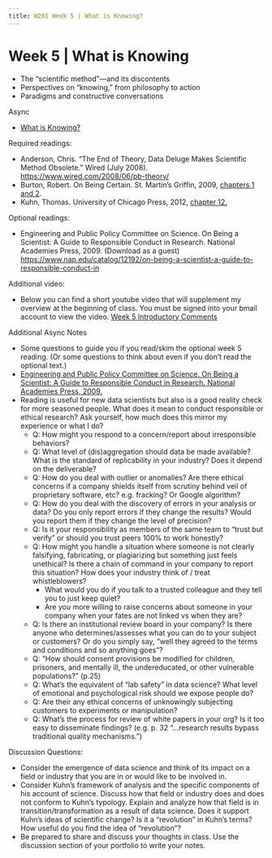 ```yaml
---
title: W201 Week 5 | What is Knowing?
---
```


# Week 5 | What is Knowing
* The “scientific method”—and its discontents
* Perspectives on “knowing,” from philosophy to action
* Paradigms and constructive conversations


Async
* [What is Knowing?](https://learn.datascience.berkeley.edu/ap/courses/266/sections/63f6d138-9c2e-4d9e-b9b1-4d2e70788eaf/coursework/courseModule/f1cad088-e6ac-4a8a-bc96-ffdd9ca10096)

Required readings:
* Anderson, Chris. “The End of Theory, Data Deluge Makes Scientific Method Obsolete.” Wired (July 2008). https://www.wired.com/2008/06/pb-theory/
* Burton, Robert. On Being Certain. St. Martin’s Griffin, 2009, [chapters 1 and 2](./../Study.net/Burton_R._2009._On_Being_Certain._Chapters_1_and_2.pdf).
* Kuhn, Thomas.  University of Chicago Press, 2012, [chapter 12.](./../Study.net/Kuhn__T__2012__The_Structure_of_Scientific_Revolutions__Chapter_12__The_Resolution_of_Revo___.pdf)

Optional readings:
* Engineering and Public Policy Committee on Science. On Being a Scientist: A Guide to Responsible Conduct in Research. National Academies Press, 2009. (Download as a guest) https://www.nap.edu/catalog/12192/on-being-a-scientist-a-guide-to-responsible-conduct-in


Additional video:
* Below you can find a short youtube video that will supplement my overview at the beginning of class. You must be signed into your bmail account to view the video. [Week 5 Introductory Comments](https://youtu.be/fhpA91i7oBo)

Additional Async Notes
* Some questions to guide you if you read/skim the optional week 5 reading. (Or some questions to think about even if you don’t read the optional text.)
* [Engineering and Public Policy Committee on Science. On Being a Scientist: A Guide to Responsible Conduct in Research. National Academies Press, 2009.](./12192.pdf)
* Reading is useful for new data scientists but also is a good reality check for more seasoned people. What does it mean to conduct responsible or ethical research? Ask yourself, how much does this mirror my experience or what I do?
  * Q: How might you respond to a concern/report about irresponsible behaviors?
  * Q: What level of (dis)aggregation should data be made available? What is the standard of replicability in your industry? Does it depend on the deliverable?
  * Q: How do you deal with outlier or anomalies? Are there ethical concerns if a company shields itself from scrutiny behind veil of proprietary software, etc? e.g. fracking? Or Google algorithm?
  * Q: How do you deal with the discovery of errors in your analysis or data? Do you only report errors if they change the results? Would you report them if they change the level of precision?
  * Q: Is it your responsibility as members of the same team to “trust but verify” or should you trust peers 100% to work honestly?
  * Q: How might you handle a situation where someone is not clearly falsifying, fabricating, or plagiarizing but something just feels unethical? Is there a chain of command in your company to report this situation? How does your industry think of / treat whistleblowers?
    * What would you do if you talk to a trusted colleague and they tell you to just keep quiet?
    * Are you more willing to raise concerns about someone in your company when your fates are not linked vs when they are?
  * Q: Is there an institutional review board in your company? Is there anyone who determines/assesses what you can do to your subject or customers? Or do you simply say, “well they agreed to the terms and conditions and so anything goes”?
  * Q: “How should consent provisions be modified for children, prisoners, and mentally ill, the undereducated, or other vulnerable populations?” (p.25)
  * Q: What’s the equivalent of “lab safety” in data science? What level of emotional and psychological risk should we expose people do?
  * Q: Are their any ethical concerns of unknowingly subjecting customers to experiments or manipulation?
  * Q: What’s the process for review of white papers in your org? Is it too easy to disseminate findings? (e.g. p. 32 “...research results bypass traditional quality mechanisms.”)


Discussion Questions:
* Consider the emergence of data science and think of its impact on a field or industry that you are in or would like to be involved in. 
* Consider Kuhn’s framework of analysis and the specific components of his account of science.  Discuss how that field or industry does and does not conform to Kuhn’s typology. Explain and analyze how that field is in transition/transformation as a result of data science. Does it support Kuhn’s ideas of scientific change? Is it a “revolution” in Kuhn’s terms?  How useful do you find the idea of “revolution”?
* Be prepared to share and discuss your thoughts in class. Use the discussion section of your portfolio to write your notes.

